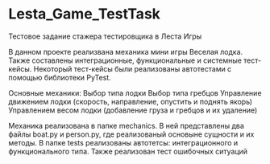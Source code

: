 # Lesta_Game_TestTask
Тестовое задание стажера тестировщика в Леста Игры

В данном проекте реализвана механика мини игры Веселая лодка. Также составлены интеграционные, функциональные и системные тест-кейсы. Некоторый тест-кейсы были реализованы автотестами с помощью библиотеки PyTest.

Основные механики:
  Выбор типа лодки
  Выбор типа гребцов
  Управление движением лодки (скорость, направление, опустить и поднять якорь)
  Управлением весом лодки (добавление груза и гребцов и их удаление)

Механика реализована в папке mechanics. В ней представлены два файлы boat.py и person.py, где реализованый основыне сущности и их методы. 
В папке tests реализованы автотетсы: интеграционного и функционального типа. Также реализован тест ошибочных ситуаций 
